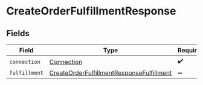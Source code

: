 # CreateOrderFulfillmentResponse


## Fields

| Field                                                                                                         | Type                                                                                                          | Required                                                                                                      | Description                                                                                                   |
| ------------------------------------------------------------------------------------------------------------- | ------------------------------------------------------------------------------------------------------------- | ------------------------------------------------------------------------------------------------------------- | ------------------------------------------------------------------------------------------------------------- |
| `connection`                                                                                                  | [Connection](../../models/shared/connection.md)                                                               | :heavy_check_mark:                                                                                            | N/A                                                                                                           |
| `fulfillment`                                                                                                 | [CreateOrderFulfillmentResponseFulfillment](../../models/shared/createorderfulfillmentresponsefulfillment.md) | :heavy_minus_sign:                                                                                            | N/A                                                                                                           |